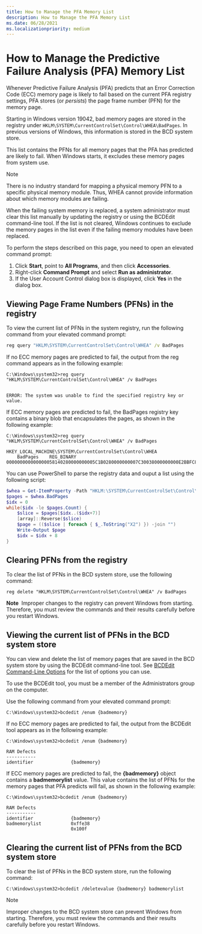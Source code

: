 ```yaml
---
title: How to Manage the PFA Memory List
description: How to Manage the PFA Memory List
ms.date: 06/28/2021
ms.localizationpriority: medium
---
```


# How to Manage the Predictive Failure Analysis (PFA) Memory List



Whenever Predictive Failure Analysis (PFA) predicts that an Error Correction Code (ECC) memory page is likely to fail based on the current PFA registry settings,
PFA stores (or *persists*) the page frame number (PFN) for the memory page.


Starting in Windows version 19042, bad memory pages are stored in the registry under `HKLM\SYSTEM\CurrentControlSet\Control\WHEA\BadPages`.
In previous versions of Windows, this information is stored in the BCD system store.

This list contains the PFNs for all memory pages that the PFA has predicted are likely to fail.
When Windows starts, it excludes these memory pages from system use.

> [!NOTE]
> There is no industry standard for mapping a physical memory PFN to a specific physical memory module. Thus, WHEA cannot provide information about which memory modules are failing.

When the failing system memory is replaced, a system administrator must clear this list manually by updating the registry or using the BCDEdit command-line tool.
If the list is not cleared, Windows continues to exclude the memory pages in the list even if the failing memory modules have been replaced.

To perform the steps described on this page, you need to open an elevated command prompt:

1. Click **Start**, point to **All Programs**, and then click **Accessories**.
2. Right-click **Command Prompt** and select **Run as administrator**.
3. If the User Account Control dialog box is displayed, click **Yes** in the dialog box.

## Viewing Page Frame Numbers (PFNs) in the registry

To view the current list of PFNs in the system registry, run the following command from your elevated command prompt:

```cmd
reg query "HKLM\SYSTEM\CurrentControlSet\Control\WHEA" /v BadPages
```

If no ECC memory pages are predicted to fail, the output from the reg command appears as in the following example:

```console
C:\Windows\system32>reg query "HKLM\SYSTEM\CurrentControlSet\Control\WHEA" /v BadPages


ERROR: The system was unable to find the specified registry key or value.
```

If ECC memory pages are predicted to fail, the BadPages registry key contains a binary blob that encapsulates the pages, as shown in the following example:

```console
C:\Windows\system32>reg query "HKLM\SYSTEM\CurrentControlSet\Control\WHEA" /v BadPages

HKEY_LOCAL_MACHINE\SYSTEM\CurrentControlSet\Control\WHEA
    BadPages    REG_BINARY    000000000000000058140280000000005C1B0280000000007C30038000000000E2BBFC8000000000AF52188000F00F00
```

You can use PowerShell to parse the registry data and ouput a list using the following script:

```powershell
$whea = Get-ItemProperty -Path "HKLM:\SYSTEM\CurrentControlSet\Control\WHEA"
$pages = $whea.BadPages
$idx = 0
while($idx -le $pages.Count) {
    $slice = $pages[$idx..($idx+7)]
    [array]::Reverse($slice)
    $page = (($slice | foreach { $_.ToString("X2") }) -join "")
    Write-Output $page
    $idx = $idx + 8
}
```

## Clearing PFNs from the registry

To clear the list of PFNs in the BCD system store, use the following command:

```console
reg delete "HKLM\SYSTEM\CurrentControlSet\Control\WHEA" /v BadPages
```

**Note**  Improper changes to the registry can prevent Windows from starting. Therefore, you must review the commands and their results carefully before you restart Windows.

## Viewing the current list of PFNs in the BCD system store


You can view and delete the list of memory pages that are saved in the BCD system store by using the BCDEdit command-line tool.
See [BCDEdit Command-Line Options](/windows-hardware/manufacture/desktop/bcdedit-command-line-options) for the list of options you can use.

To use the BCDEdit tool, you must be a member of the Administrators group on the computer.

Use the following command from your elevated command prompt:

```console
C:\Windows\system32>bcdedit /enum {badmemory}
```

If no ECC memory pages are predicted to fail, the output from the BCDEdit tool appears as in the following example:

```console
C:\Windows\system32>bcdedit /enum {badmemory}

RAM Defects
-----------
identifier              {badmemory}
```

If ECC memory pages are predicted to fail, the **{badmemory}** object contains a **badmemorylist** value. This value contains the list of PFNs for the memory pages that PFA predicts will fail, as shown in the following example:

```console
C:\Windows\system32>bcdedit /enum {badmemory}

RAM Defects
-----------
identifier              {badmemory}
badmemorylist           0xffe38
                        0x100f
```

## Clearing the current list of PFNs from the BCD system store

To clear the list of PFNs in the BCD system store, run the following command:

``` syntax
C:\Windows\system32>bcdedit /deletevalue {badmemory} badmemorylist
```

> [!NOTE]
> Improper changes to the BCD system store can prevent Windows from starting. Therefore, you must review the commands and their results carefully before you restart Windows.

